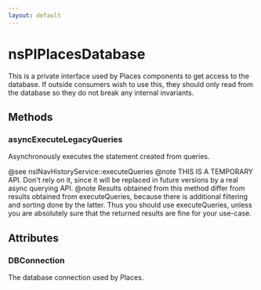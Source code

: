 ```yaml
---
layout: default
---
```


# nsPIPlacesDatabase #

This is a private interface used by Places components to get access to the
database.  If outside consumers wish to use this, they should only read from
the database so they do not break any internal invariants.


## Methods ##

### asyncExecuteLegacyQueries ###

Asynchronously executes the statement created from queries.

@see nsINavHistoryService::executeQueries
@note THIS IS A TEMPORARY API.  Don't rely on it, since it will be replaced
      in future versions by a real async querying API.
@note Results obtained from this method differ from results obtained from
      executeQueries, because there is additional filtering and sorting
      done by the latter.  Thus you should use executeQueries, unless you
      are absolutely sure that the returned results are fine for
      your use-case.


## Attributes ##

### DBConnection ###

The database connection used by Places.

